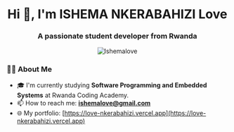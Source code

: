 <h1 align="center">Hi 👋, I'm ISHEMA NKERABAHIZI Love</h1>
<h3 align="center">A passionate student developer from Rwanda</h3>

<p align="center">
  <img src="https://komarev.com/ghpvc/?username=Ishemalove&label=Profile%20views&color=0e75b6&style=flat" alt="Ishemalove" />
</p>



### 👩‍💻 About Me

- 🎓 I'm currently studying **Software Programming and Embedded Systems** at Rwanda Coding Academy.   
- 📫 How to reach me: **ishemalove@gmail.com**  
- 🌐 My portfolio: [https://love-nkerabahizi.vercel.app](https://love-nkerabahizi.vercel.app)



